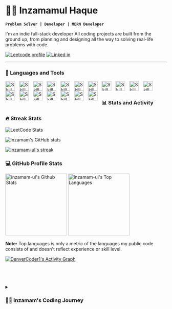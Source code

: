 # 🏄‍♂️ Inzamamul Haque

**`Problem Solver | Developer | MERN Developer`**

I'm an indie full-stack developer All coding projects are built from the ground up, from planning and designing all the way to solving real-life problems with code. 

   <p align="left">
      <a href="https://leetcode.com/inzamamul_haque/">
         <img alt="Leetcode profile" title="Visit my leetcode profile" src="https://img.shields.io/badge/-LeetCode-FFA116?style=for-the-badge&logo=LeetCode&logoColor=black"/></a> 
      <a href="https://www.linkedin.com/in/inzamam-ul/">
         <img alt="Linked in" title="Linked in" src="https://img.shields.io/badge/LinkedIn-0077B5?style=for-the-badge&logo=linkedin&logoColor=white"/></a> 
   </p>

---

### 🧰 Languages and Tools

<img align="left" alt="Skill" width="30px" style="padding-right:10px;" src="https://cdn.jsdelivr.net/gh/devicons/devicon/icons/react/react-original.svg" />
<img align="left" alt="Skill" width="30px" style="padding-right:10px;" src="https://cdn.jsdelivr.net/gh/devicons/devicon/icons/nextjs/nextjs-original.svg" />
<img align="left" alt="Skill" width="30px" style="padding-right:10px;" src="https://cdn.jsdelivr.net/gh/devicons/devicon/icons/redux/redux-original.svg" />
<img align="left" alt="Skill" width="30px" style="padding-right:10px;" src="https://cdn.jsdelivr.net/gh/devicons/devicon/icons/nodejs/nodejs-original.svg" />
<img align="left" alt="Skill" width="30px" style="padding-right:10px;" src="https://cdn.jsdelivr.net/gh/devicons/devicon/icons/nestjs/nestjs-original.svg" />
<img align="left" alt="Skill" width="30px" style="padding-right:10px;" src="https://cdn.jsdelivr.net/gh/devicons/devicon/icons/python/python-plain.svg" />
<img align="left" alt="Skill" width="30px" style="padding-right:10px;" src="https://cdn.jsdelivr.net/gh/devicons/devicon/icons/cplusplus/cplusplus-line.svg" />
<img align="left" alt="Skill" width="30px" style="padding-right:10px;" src="https://cdn.jsdelivr.net/gh/devicons/devicon/icons/javascript/javascript-plain.svg" />
<img align="left" alt="Skill" width="30px" style="padding-right:10px;" src="https://cdn.jsdelivr.net/gh/devicons/devicon/icons/typescript/typescript-plain.svg" />
<img align="left" alt="Skill" width="30px" style="padding-right:10px;" src="https://cdn.jsdelivr.net/gh/devicons/devicon/icons/git/git-original.svg" />
<img align="left" alt="Skill" width="30px" style="padding-right:10px;" src="https://cdn.jsdelivr.net/gh/devicons/devicon/icons/html5/html5-plain.svg" />
<img align="left" alt="Skill" width="30px" style="padding-right:10px;" src="https://cdn.jsdelivr.net/gh/devicons/devicon/icons/css3/css3-plain.svg" />
<img align="left" alt="Skill" width="30px" style="padding-right:10px;" src="https://cdn.jsdelivr.net/gh/devicons/devicon/icons/postgresql/postgresql-original.svg" />
<img align="left" alt="Skill" width="30px" style="padding-right:10px;" src="https://cdn.jsdelivr.net/gh/devicons/devicon/icons/amazonwebservices/amazonwebservices-plain-wordmark.svg" />
<img align="left" alt="Skill" width="30px" style="padding-right:10px;" src="https://cdn.jsdelivr.net/gh/devicons/devicon/icons/linux/linux-original.svg" />
<img align="left" alt="Skill" width="30px" style="padding-right:10px;" src="https://cdn.jsdelivr.net/gh/devicons/devicon/icons/docker/docker-original.svg" />
<img align="left" alt="Skill" width="30px" style="padding-right:10px;" src="https://cdn.jsdelivr.net/gh/devicons/devicon/icons/nginx/nginx-original.svg" />
<img align="left" alt="Skill" width="30px" style="padding-right:10px;" src="https://cdn.jsdelivr.net/gh/devicons/devicon/icons/gitlab/gitlab-original.svg" />
        
<br />

#

### 📊 Stats and Activity

 <h3>🔥 Streak Stats</h3>

 ![LeetCode Stats](https://leetcard.jacoblin.cool/Inzamamul_haque?theme=wtf&font=Barlow&ext=contest)

![Inzamam's GitHub stats](https://github-readme-stats.vercel.app/api?username=inzamam-ul&show_icons=true&theme=gruvbox)   
  <!-- GitHub Readme Streak Stats - https://github.com/DenverCoder1/github-readme-streak-stats -->
  <p>
    <a href="https://github.com/inzamam-ul/github-readme-streak-stats">
      <!-- Use https://streak-stats.demolab.com or self-host with your own Vercel app - visit https://git.io/streak-stats for instructions -->
      <img title="🔥 Get streak stats for your profile at git.io/streak-stats" alt="inzamam-ul's streak" src="https://github-readme-streak-stats-eight.vercel.app/?user=inzamam-ul&theme=monokai-metallian&hide_border=true&short_numbers=true"/>
    </a>
  </p>

  <h3>💻 GitHub Profile Stats</h3>

  <!-- https://github.com/anuraghazra/github-readme-stats -->

  <a href="https://github.com/inzamam-ul/github-readme-stats"><img alt="inzamam-ul's Github Stats" src="https://denvercoder1-github-readme-stats.vercel.app/api/?username=inzamam-ul&show_icons=true&include_all_commits=true&count_private=true&theme=react&hide_border=true&bg_color=1F222E&title_color=F85D7F&icon_color=F8D866" height="192px"/></a>
  <a href="https://github.com/inzamam-ul/github-readme-stats"><img alt="inzamam-ul's Top Languages" src="https://denvercoder1-github-readme-stats.vercel.app/api/top-langs/?username=inzamam-ul&langs_count=8&layout=compact&theme=react&hide_border=true&bg_color=1F222E&title_color=F85D7F&icon_color=F8D866&hide=Jupyter%20Notebook,Roff" height="192px"/></a>
  <br/>

  <b>Note:</b> Top languages is only a metric of the languages my public code consists of and doesn't reflect experience or skill level.
  
  <!-- https://github.com/ashutosh00710/github-readme-activity-graph -->

  <a href="https://github.com/inzamam-ul/github-readme-activity-graph"><img alt="DenverCoder1's Activity Graph" src="https://github-readme-activity-graph.vercel.app/graph/?username=inzamam-ul&bg_color=1F222E&color=F8D866&line=F85D7F&point=FFFFFF&hide_border=true" /></a>
  
<br />




#

<details>
 <summary><h3>👨‍💻 Inzamam's Coding Journey</h3></summary>
   I started my coding journey as a naive computer science student with a passion to learn everything I could about this programming world - code, unix, linux, theory. And all the while, teaching myself content creation.

[website]: https://inzamam-portfolio.web.app/
